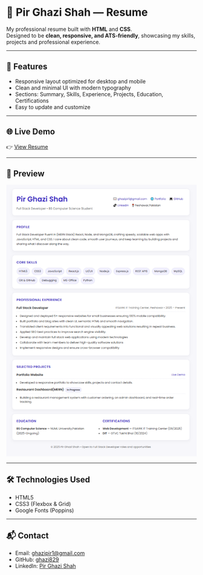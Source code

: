 # 📄 Pir Ghazi Shah — Resume

My professional resume built with **HTML** and **CSS**.  
Designed to be **clean, responsive, and ATS-friendly**, showcasing my skills, projects and professional experience.

---

## 🚀 Features
- Responsive layout optimized for desktop and mobile
- Clean and minimal UI with modern typography
- Sections: Summary, Skills, Experience, Projects, Education, Certifications
- Easy to update and customize

---

## 🌐 Live Demo
👉 [View Resume](https://ghazi829.github.io/Ghazi-Resume/)  

---


## 📸 Preview

![My Resume](Assets/Resume.png)

---

## 🛠️ Technologies Used
- HTML5  
- CSS3 (Flexbox & Grid)  
- Google Fonts (Poppins)

---

## 📬 Contact
- Email: [ghazipir1@gmail.com](mailto:ghazipir1@gmail.com)  
- GitHub: [ghazi829](https://github.com/ghazi829)  
- LinkedIn: [Pir Ghazi Shah](https://linkedin.com/in/pir-ghazi-shah)  